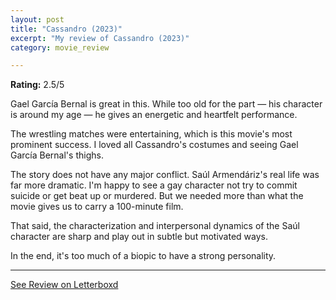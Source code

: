 ```yaml
---
layout: post
title: "Cassandro (2023)"
excerpt: "My review of Cassandro (2023)"
category: movie_review

---
```


**Rating:** 2.5/5

Gael García Bernal is great in this. While too old for the part — his character is around my age — he gives an energetic and heartfelt performance.

The wrestling matches were entertaining, which is this movie's most prominent success. I loved all Cassandro's costumes and seeing Gael García Bernal's thighs.

The story does not have any major conflict. Saúl Armendáriz's real life was far more dramatic. I'm happy to see a gay character not try to commit suicide or get beat up or murdered. But we needed more than what the movie gives us to carry a 100-minute film.

That said, the characterization and interpersonal dynamics of the Saúl character are sharp and play out in subtle but motivated ways.

In the end, it's too much of a biopic to have a strong personality.

<hr>

[See Review on Letterboxd](https://boxd.it/5xLnuf)
